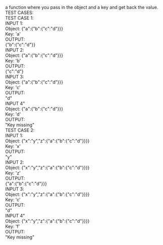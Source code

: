 a function where you pass in the object and a key and get back the value.<br />
TEST CASES:<br />
  TEST CASE 1:<br />
    INPUT 1:<br />
      Object: {"a":{"b":{"c":"d"}}}<br />
      Key: 'a'<br />
    OUTPUT:<br />
      {"b":{"c":"d"}}<br />
    INPUT 2:<br />
      Object: {"a":{"b":{"c":"d"}}}<br />
      Key: 'b'<br />
    OUTPUT:<br />
      {"c":"d"}<br />
    INPUT 3:<br />
      Object: {"a":{"b":{"c":"d"}}}<br />
      Key: 'c'<br />
    OUTPUT:<br />
      "d"<br />
    INPUT 4"<br />
      Object: {"a":{"b":{"c":"d"}}}<br />
      Key: 'd'<br />
    OUTPUT:<br />
      "Key missing"<br />
  TEST CASE 2:<br />
    INPUT 1:<br />
      Object: {"x":"y","z":{"a":{"b":{"c":"d"}}}}<br />
      Key: 'x'<br />
    OUTPUT:<br />
      "y"<br />
    INPUT 2:<br />
      Object: {"x":"y","z":{"a":{"b":{"c":"d"}}}}<br />
      Key: 'z'<br />
    OUTPUT:<br />
      {"a":{"b":{"c":"d"}}}<br />
    INPUT 3:<br />
      Object: {"x":"y","z":{"a":{"b":{"c":"d"}}}}<br />
      Key: 'c'<br />
    OUTPUT:<br />
      "d"<br />
    INPUT 4"<br />
      Object: {"x":"y","z":{"a":{"b":{"c":"d"}}}}<br />
      Key: 'f'<br />
    OUTPUT:<br />
      "Key missing"<br />
      
    
